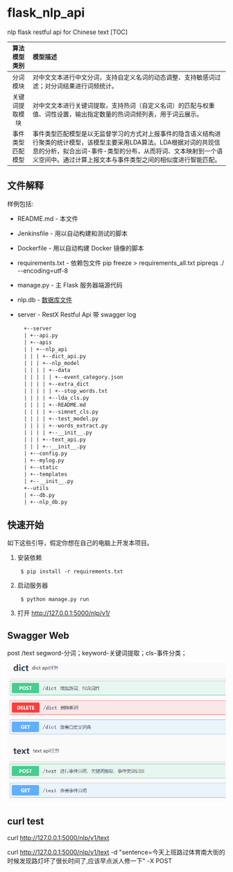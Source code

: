 
# flask_nlp_api
nlp flask restful api for Chinese text
[TOC]

| 算法模型类别	| 模型描述| 
| :----: | :----- |
| 分词模块	| 对中文文本进行中文分词，支持自定义名词的动态调整、支持敏感词过滤；对分词结果进行词频统计。| 
| 关键词提取模块	| 对中文文本进行关键词提取，支持热词（自定义名词）的匹配与权重值、词性设置，输出指定数量的热词词频列表，用于词云展示。| 
| 事件类型匹配模型	| 事件类型匹配模型是以无监督学习的方式对上报事件的隐含语义结构进行聚类的统计模型，该模型主要采用LDA算法。LDA根据对词的共现信息的分析，拟合出词-事件-类型的分布，从而将词、文本映射到一个语义空间中。通过计算上报文本与事件类型之间的相似度进行智能匹配。| 

文件解释
-----------

样例包括:

* README.md - 本文件
* Jenkinsfile - 用以自动构建和测试的脚本
* Dockerfile - 用以自动构建 Docker 镜像的脚本
* requirements.txt - 依赖包文件 pip freeze > requirements_all.txt   pipreqs ./ --encoding=utf-8
* manage.py - 主 Flask 服务器端源代码
* nlp.db - [数据库文件](server/apis/nlp_api/nlp_model/README.md)
* server - RestX Restful Api 带 swagger log


        +--server
        | +--api.py
        | +--apis
        | | +--nlp_api
        | | | +--dict_api.py
        | | | +--nlp_model
        | | | | +--data
        | | | | | +--event_category.json
        | | | | +--extra_dict
        | | | | | +--stop_words.txt
        | | | | +--lda_cls.py
        | | | | +--README.md
        | | | | +--simnet_cls.py
        | | | | +--test_model.py
        | | | | +--words_extract.py
        | | | | +--__init__.py
        | | | +--text_api.py
        | | | +--__init__.py
        | +--config.py
        | +--mylog.py
        | +--static
        | +--templates
        | +--__init__.py
        +--utils
        | +--db.py
        | +--nlp_db.py


快速开始
---------------

如下这些引导，假定你想在自己的电脑上开发本项目。

1. 安装依赖

        $ pip install -r requirements.txt


2. 启动服务器

        $ python manage.py run

3. 打开 http://127.0.0.1:5000/nlp/v1/

Swagger Web
---------------

post /text
segword-分词；keyword-关键词提取；cls-事件分类；

![avatar](/resources/swagger_ui.png)


curl test
---------------

curl http://127.0.0.1:5000/nlp/v1/text

curl http://127.0.0.1:5000/nlp/v1/text -d "sentence=今天上班路过体育南大街的时候发现路灯坏了很长时间了,应该早点派人修一下" -X POST


